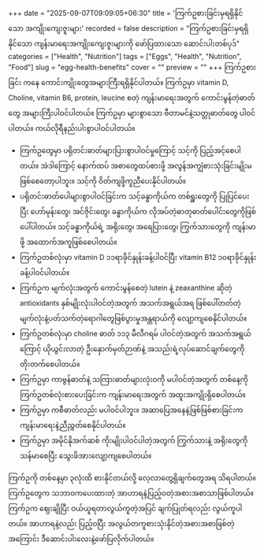+++
date = "2025-09-07T09:09:05+06:30"
title = 'ကြက်ဥစားခြင်းမှရရှိနိုင်သော အကျိုးကျေးဇူးများ'
recorded = false
description = "ကြက်ဥစားခြင်းမှရရှိနိုင်သော ကျန်းမာရေးအကျိုးကျေးဇူးများကို ဖော်ပြထားသော ဆောင်းပါးတစ်ပုဒ်"
categories = ["Health", "Nutrition"]
tags = ["Eggs", "Health", "Nutrition", "Food"]
slug = "egg-health-benefits"
cover = ""
preview = ""
+++
ကြက်ဥစားခြင်း ကနေ ကောင်းကျိုးတွေအများကြီးရရှိနိုင်ပါတယ်။ ကြက်ဥမှာ vitamin D, Choline, vitamin B6, protein, leucine စတဲ့ ကျန်းမာရေးအတွက် ကောင်းမွန်တဲ့ဓာတ်တွေ အများကြီးပါဝင်ပါတယ်။ ကြက်ဥမှာ များစွာသော ဗီတာမင်နဲ့သတ္တုဓာတ်တွေ ပါဝင်ပါတယ်။ ကယ်လိုရီနည်းပါးစွာပါဝင်ပါတယ်။

- ကြက်ဥတွေမှာ ပရိုတင်းဓာတ်များပြားစွာပါဝင်မှုကြောင့် သင့်ကို ပြည့်အင့်စေပါတယ်။ အဲဒါကြောင့် နောက်ထပ် အစာတွေထပ်စားဖို့ အလွန်အကျွံစားသုံးခြင်းမျိုးမဖြစ်စေတော့ပါဘူး။ သင့်ကို ဝိတ်ကျဖို့ကူညီပေးနိုင်ပါတယ်။
- ပရိုတင်းဓာတ်ပေါများစွာပါဝင်ခြင်းက သင့်ခန္ဓာကိုယ်က တစ်ရှူးတွေကို ပြုပြင်ပေးပြီး ဟော်မုန်းတွေ၊ အင်ဇိုင်းတွေ၊ ခန္ဓာကိုယ်က လိုအပ်တဲ့ဓာတုဓာတ်ပေါင်းတွေကိုဖြစ်ပေါ်ပါတယ်။ သင့်ခန္ဓာကိုယ်ရဲ့ အရိုးတွေ၊ အရေပြားတွေ၊ ကြွက်သားတွေကို ကျန်းမာဖို့ အထောက်အကူဖြစ်စေပါတယ်။
- ကြက်ဥတစ်လုံးမှာ vitamin D ၁၁ရာခိုင်နှုန်းခန့်ပါဝင်ပြီး vitamin B12 ၁၀ရာခိုင်နှုန်းခန့်ပါဝင်ပါတယ်။
- ကြက်ဥက မျက်လုံးအတွက် ကောင်းမွန်စေတဲ့ lutein နဲ့ zeaxanthine ဆိုတဲ့ antioxidants နှစ်မျိုးလုံးပါဝင်တဲ့အတွက် အသက်အရွယ်အရ ဖြစ်ပေါ်တတ်တဲ့မျက်လုံးနဲ့ပတ်သက်တဲ့ရောဂါတွေဖြစ်ပွားမှုအန္တရာယ်ကို လျော့ကျစေနိုင်ပါတယ်။
- ကြက်ဥတစ်လုံးမှာ choline ဓာတ် ၁၁၃ မီလီဂရမ် ပါဝင်တဲ့အတွက် အသက်အရွယ်ကြောင့် ယိုယွင်းလာတဲ့ ဦးနှောက်မှတ်ဉာဏ်နဲ့ အသည်းရဲ့လုပ်ဆောင်ချက်တွေကို တိုးတက်စေပါတယ်။
- ကြက်ဥမှာ ကာဗွန်ဓာတ်နဲ့ သကြားဓာတ်များလုံးဝကို မပါဝင်တဲ့အတွက် တစ်နေ့ကို ကြက်ဥတစ်လုံးစားပေးခြင်းက ကျန်းမာရေးအတွက် အထူးအကျိုးရှိစေပါတယ်။
- ကြက်ဥမှာ ကစီဓာတ်လည်း မပါဝင်ပါဘူး။ အဆာပြေအနေနဲ့ဖြစ်ဖြစ်စားခြင်းက ကျန်းမာရေးနဲ့ညီညွှတ်စေနိုင်ပါတယ်။
- ကြက်ဥမှာ အမိုင်နိုအက်ဆစ် ကိုးမျိုးပါဝင်ပါတဲ့အတွက် ကြွက်သားနဲ့ အရိုးတွေကို သန်မာစေပြီး သွေးဖိအားလျော့ကျစေပါတယ်။

ကြက်ဥကို တစ်နေ့မှာ ၃လုံးထိ စားနိုင်တယ်လို့ လေ့လာတွေ့ရှိချက်တွေအရ သိရပါတယ်။ ကြက်ဥတွေက သဘာဝကပေးထားတဲ့ အာဟာရနဲ့ပြည့်ဝတဲ့အစားအစာသာဖြစ်ပါတယ်။ ကြက်ဥက ဈေးချိုပြီး ဝယ်ယူရတာလွယ်ကူတဲ့အပြင် ချက်ပြုတ်ရလည်း လွယ်ကူပါတယ်။ အာဟာရနဲ့လည်း ပြည့်ဝပြီး အလွယ်တကူစားသုံးနိုင်တဲ့အစားအစာဖြစ်တဲ့အကြောင်း ဒီဆောင်းပါးလေးနဲ့ဖော်ပြလိုက်ပါတယ်။